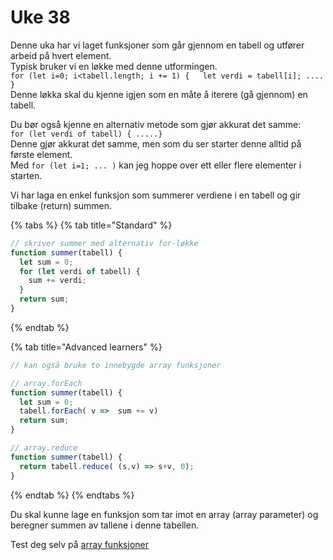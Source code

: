 # Uke 38

Denne uka har vi laget funksjoner som går gjennom en tabell og utfører arbeid på hvert element.  
Typisk bruker vi en løkke med denne utformingen.  
`for (let i=0; i<tabell.length; i += 1) {   let verdi = tabell[i]; .... }`  
Denne løkka skal du kjenne igjen som en måte å iterere \(gå gjennom\) en tabell.

Du bør også kjenne en alternativ metode som gjør akkurat det samme:  
`for (let verdi of tabell) { .....}`  
Denne gjør akkurat det samme, men som du ser starter denne alltid på første element.  
Med `for (let i=1; ... )`  kan jeg hoppe over ett eller flere elementer i starten.

Vi har laga en enkel funksjon som summerer verdiene i en tabell og gir tilbake \(return\) summen.

{% tabs %}
{% tab title="Standard" %}
```javascript
// skriver summer med alternativ for-løkke
function summer(tabell) {
  let sum = 0;
  for (let verdi of tabell) {
    sum += verdi;
  }
  return sum;
}

```
{% endtab %}

{% tab title="Advanced learners" %}
```javascript
// kan også bruke to innebygde array funksjoner

// array.forEach
function summer(tabell) {
  let sum = 0;
  tabell.forEach( v =>  sum += v)
  return sum;
}  

// array.reduce
function summer(tabell) {
  return tabell.reduce( (s,v) => s+v, 0);
}
```
{% endtab %}
{% endtabs %}

Du skal kunne lage en funksjon som tar imot en array \(array parameter\) og beregner summen av tallene i denne tabellen.

Test deg selv på [array funksjoner](https://matte.oppgaver.net/quiz?qid=46364)

